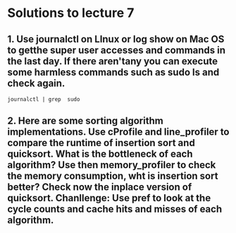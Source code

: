 # Solutions to lecture 7

## 1. Use **journalctl** on LInux or **log show** on Mac OS to getthe super user accesses and commands in the last day. If there aren'tany you can execute some harmless commands such as **sudo ls** and check again. 

```shell
journalctl | grep  sudo
```

## 2. Here are some sorting algorithm implementations. Use **cProfile** and **line_profiler** to compare the runtime of insertion sort and quicksort. What is the bottleneck of each algorithm? Use then **memory_profiler** to check the memory consumption, wht is insertion sort better? Check now the inplace version of quicksort. Chanllenge: Use **pref** to look at the cycle counts and cache hits and misses of each algorithm. 
